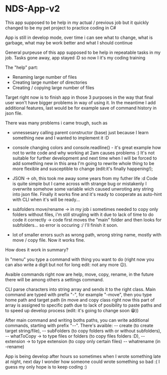 # NDS-App-v2

This app supposed to be help in my actual / previous job but it quickly changed to be my pet project to practice coding in C#

App is still in develop mode, over time i can see what to change, what is garbage, what may be work better and what I should continue

General purpeuse of this app supposed to be help in repeatable tasks in my job. Tasks gone away, app stayed :D so now I it's my coding training

The "help" part:
- Renaming large number of files
- Creating large number of directories
- Creating / copying large number of files

Target right now is to finish app in those 3 purposes in the way that final user won't have bigger problems in way of using it. In the meantime I add additional features, last would be for example save of command history in json file.

There was many problems i came trough, such as 

- unnessesary calling parent constructor (base) just because I learn something new and I wanted to implement it :D

- console changing colors and console.readline() - it's great example how not to write code and why working at 2am causes problems :) It's not suitable for further development and next time when I will be forced to add something new in this area I'm going to rewrite whole thing to be more flexible and susceptible to change (edit:it's finally happening!);

- JSON -> oh, this took me away some years from my futher life :d 
Code is quite simple but I came across with strange bug or mistakenly I overwrite somehow some variable wich caused unwroting any string into json file. Finally it works fine and it's ready to cooperate as auto-hint with CLI when it's will be ready...

- subfolders  move/rename -> in my job i sometimes needed to copy only folders without files, i'm still strugling with it due to lack of time to do code it correctly -> code first moves the "main" folder and then looks for subfolders... so error is occuring :/ I'll finish it soon.

- lot of smaller errors such as wrong path, wrong string name, mostly with move / copy file. Now it works fine.

How does it work in summary? 

In "menu" you type a command with thing you want to do (right now you can also write a digit but not for long edit: not any more 😉).

Avaible commands right now are help, move, copy, rename, in the future there will be among others a settings command.

CLI parse characters into string array and sends it to the right class.
Main command are typed with prefix "-",  for example "-move", then you type home path and target path (in move and copy class right now this part of array is assigned to specific path due to lack of posibility to paste paths and to speed up develop process (edit: it's going to change soon 😁))

After main command and writing boths paths, you can write additional commands, starting with prefix "--". 
There's avaible:
-- create (to create target string/file),
-- subFolders (to copy folders with or without subfolders),
-- whatToCopy -> to type files or folders (to copy files folders :D),
-- extension -> to type extension (to copy only certain files)
-- whatrename (in -rename)

App is being develop after hours so sometimes when I wrote something late at night, next day I wonder how someone could wrote something so bad :(
I guess my only hope is to keep coding :)
